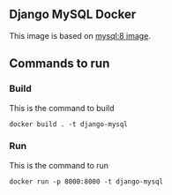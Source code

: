 Django MySQL Docker
-------------------

This image is based on [mysql:8 image](https://github.com/docker-library/mysql/tree/master/8.0).

## Commands to run

### Build
This is the command to build
```
docker build . -t django-mysql
```

### Run

This is the command to run
```
docker run -p 8000:8000 -t django-mysql
```
